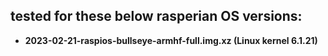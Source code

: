 ## tested for these below rasperian OS versions:

- **2023-02-21-raspios-bullseye-armhf-full.img.xz (Linux kernel 6.1.21)**

